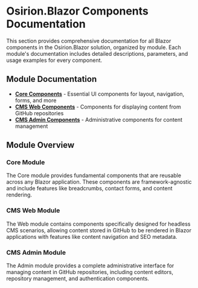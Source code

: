 # Osirion.Blazor Components Documentation

This section provides comprehensive documentation for all Blazor components in the Osirion.Blazor solution, organized by module. Each module's documentation includes detailed descriptions, parameters, and usage examples for every component.

## Module Documentation

- [**Core Components**](core-components.md) - Essential UI components for layout, navigation, forms, and more
- [**CMS Web Components**](cms-web-components.md) - Components for displaying content from GitHub repositories
- [**CMS Admin Components**](cms.admin/CmsAdminComponents.md) - Administrative components for content management

## Module Overview

### Core Module
The Core module provides fundamental components that are reusable across any Blazor application. These components are framework-agnostic and include features like breadcrumbs, contact forms, and content rendering.

### CMS Web Module
The Web module contains components specifically designed for headless CMS scenarios, allowing content stored in GitHub to be rendered in Blazor applications with features like content navigation and SEO metadata.

### CMS Admin Module
The Admin module provides a complete administrative interface for managing content in GitHub repositories, including content editors, repository management, and authentication components.
